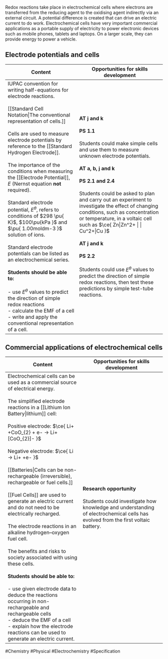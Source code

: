 Redox reactions take place in electrochemical cells where electrons are transferred from the reducing agent to the oxidising agent indirectly via an external circuit. A potential difference is created that can drive an electric current to do work. Electrochemical cells have very important commercial applications as a portable supply of electricity to power electronic devices such as mobile phones, tablets and laptops. On a larger scale, they can provide energy to power a vehicle.
## Electrode potentials and cells
| Content                                                                                                                                                                                                                                                                                                                                                                                                                                                                                                                                                                                                                                                                                                                                                                                                                                                    | Opportunities for skills development                                                                                                                                                                                                                                                                                                                                                                                                                                                                                                                                                                              |
| ---------------------------------------------------------------------------------------------------------------------------------------------------------------------------------------------------------------------------------------------------------------------------------------------------------------------------------------------------------------------------------------------------------------------------------------------------------------------------------------------------------------------------------------------------------------------------------------------------------------------------------------------------------------------------------------------------------------------------------------------------------------------------------------------------------------------------------------------------------- | ----------------------------------------------------------------------------------------------------------------------------------------------------------------------------------------------------------------------------------------------------------------------------------------------------------------------------------------------------------------------------------------------------------------------------------------------------------------------------------------------------------------------------------------------------------------------------------------------------------------- |
| IUPAC convention for writing half-equations for electrode reactions.<br><br>[[Standard Cell Notation\|The conventional representation of cells.]]<br><br>Cells are used to measure electrode potentials by reference to the [[Standard Hydrogen Electrode]].<br><br>The importance of the conditions when measuring the [[Electrode Potential]], $E$ (Nernst equation **not** required).<br><br>Standard electrode potential, $E^{\theta}$, refers to conditions of $298 \pu{ K}$, $100\pu{kPa  }$ and $\pu{ 1.00moldm-3 }$ solution of ions.<br><br>Standard electrode potentials can be listed as an electrochemical series.<br><br>**Students should be able to:**<br><br>- use $E^{\theta}$ values to predict the direction of simple redox reactions<br>- calculate the EMF of a cell<br>- write and apply the conventional representation of a cell. | **AT j and k**<br><br>**PS 1.1**<br><br>Students could make simple cells and use them to measure unknown electrode potentials.<br><br>**AT a, b, j and k**<br><br>**PS 2.1 and 2.4**<br><br>Students could be asked to plan and carry out an experiment to investigate the effect of changing conditions, such as concentration or temperature, in a voltaic cell such as $\ce{ Zn\|Zn^2+ \| \| Cu^2+\|Cu }$<br><br>**AT j and k**<br><br>**PS 2.2**<br><br>Students could use $E^{\theta}$ values to predict the direction of simple redox reactions, then test these predictions by simple test-tube reactions. |
## Commercial applications of electrochemical cells
| Content                                                                                                                                                                                                                                                                                                                                                                                                                                                                                                                                                                                                                                                                                                                                                                                                                                                                                                                                   | Opportunities for skills development                                                                                                                            |
| ----------------------------------------------------------------------------------------------------------------------------------------------------------------------------------------------------------------------------------------------------------------------------------------------------------------------------------------------------------------------------------------------------------------------------------------------------------------------------------------------------------------------------------------------------------------------------------------------------------------------------------------------------------------------------------------------------------------------------------------------------------------------------------------------------------------------------------------------------------------------------------------------------------------------------------------- | --------------------------------------------------------------------------------------------------------------------------------------------------------------- |
| Electrochemical cells can be used as a commercial source of electrical energy.<br><br>The simplified electrode reactions in a [[Lithium Ion Battery\|lithium]] cell:<br><br>Positive electrode: $\ce{ Li+ +CoO_{2} + e- -> Li+[CoO_{2}]- }$<br><br>Negative electrode: $\ce{ Li -> Li+ +e- }$<br><br>[[Batteries\|Cells can be non-rechargeable (irreversible), rechargeable or fuel cells.]]<br><br>[[Fuel Cells]] are used to generate an electric current and do not need to be electrically recharged.<br><br>The electrode reactions in an alkaline hydrogen–oxygen fuel cell.<br><br>The benefits and risks to society associated with using these cells.<br><br>**Students should be able to:**<br><br>- use given electrode data to deduce the reactions occurring in non-rechargeable and rechargeable cells<br>- deduce the EMF of a cell<br>- explain how the electrode reactions can be used to generate an electric current. | **Research opportunity**<br><br>Students could investigate how knowledge and understanding of electrochemical cells has evolved from the first voltaic battery. |

#Chemistry #Physical #Electrochemistry #Specification